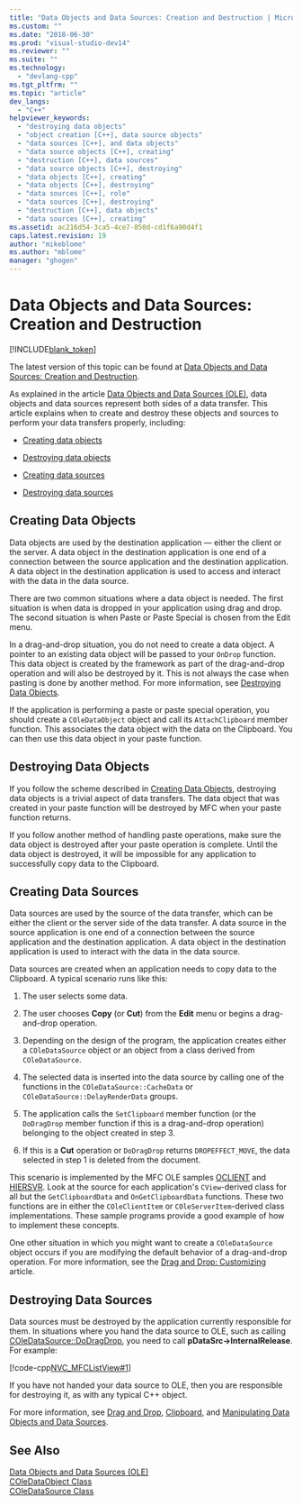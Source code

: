 ```yaml
---
title: "Data Objects and Data Sources: Creation and Destruction | Microsoft Docs"
ms.custom: ""
ms.date: "2018-06-30"
ms.prod: "visual-studio-dev14"
ms.reviewer: ""
ms.suite: ""
ms.technology: 
  - "devlang-cpp"
ms.tgt_pltfrm: ""
ms.topic: "article"
dev_langs: 
  - "C++"
helpviewer_keywords: 
  - "destroying data objects"
  - "object creation [C++], data source objects"
  - "data sources [C++], and data objects"
  - "data source objects [C++], creating"
  - "destruction [C++], data sources"
  - "data source objects [C++], destroying"
  - "data objects [C++], creating"
  - "data objects [C++], destroying"
  - "data sources [C++], role"
  - "data sources [C++], destroying"
  - "destruction [C++], data objects"
  - "data sources [C++], creating"
ms.assetid: ac216d54-3ca5-4ce7-850d-cd1f6a90d4f1
caps.latest.revision: 19
author: "mikeblome"
ms.author: "mblome"
manager: "ghogen"
---
```

# Data Objects and Data Sources: Creation and Destruction
[!INCLUDE[blank_token](../includes/blank-token.md)]

The latest version of this topic can be found at [Data Objects and Data Sources: Creation and Destruction](https://docs.microsoft.com/cpp/mfc/data-objects-and-data-sources-creation-and-destruction).  
  
  
As explained in the article [Data Objects and Data Sources (OLE)](../mfc/data-objects-and-data-sources-ole.md), data objects and data sources represent both sides of a data transfer. This article explains when to create and destroy these objects and sources to perform your data transfers properly, including:  
  
-   [Creating data objects](#_core_creating_data_objects)  
  
-   [Destroying data objects](#_core_destroying_data_objects)  
  
-   [Creating data sources](#_core_creating_data_sources)  
  
-   [Destroying data sources](#_core_destroying_data_sources)  
  
##  <a name="_core_creating_data_objects"></a> Creating Data Objects  
 Data objects are used by the destination application — either the client or the server. A data object in the destination application is one end of a connection between the source application and the destination application. A data object in the destination application is used to access and interact with the data in the data source.  
  
 There are two common situations where a data object is needed. The first situation is when data is dropped in your application using drag and drop. The second situation is when Paste or Paste Special is chosen from the Edit menu.  
  
 In a drag-and-drop situation, you do not need to create a data object. A pointer to an existing data object will be passed to your `OnDrop` function. This data object is created by the framework as part of the drag-and-drop operation and will also be destroyed by it. This is not always the case when pasting is done by another method. For more information, see [Destroying Data Objects](#_core_destroying_data_objects).  
  
 If the application is performing a paste or paste special operation, you should create a `COleDataObject` object and call its `AttachClipboard` member function. This associates the data object with the data on the Clipboard. You can then use this data object in your paste function.  
  
##  <a name="_core_destroying_data_objects"></a> Destroying Data Objects  
 If you follow the scheme described in [Creating Data Objects](#_core_creating_data_objects), destroying data objects is a trivial aspect of data transfers. The data object that was created in your paste function will be destroyed by MFC when your paste function returns.  
  
 If you follow another method of handling paste operations, make sure the data object is destroyed after your paste operation is complete. Until the data object is destroyed, it will be impossible for any application to successfully copy data to the Clipboard.  
  
##  <a name="_core_creating_data_sources"></a> Creating Data Sources  
 Data sources are used by the source of the data transfer, which can be either the client or the server side of the data transfer. A data source in the source application is one end of a connection between the source application and the destination application. A data object in the destination application is used to interact with the data in the data source.  
  
 Data sources are created when an application needs to copy data to the Clipboard. A typical scenario runs like this:  
  
1.  The user selects some data.  
  
2.  The user chooses **Copy** (or **Cut**) from the **Edit** menu or begins a drag-and-drop operation.  
  
3.  Depending on the design of the program, the application creates either a `COleDataSource` object or an object from a class derived from `COleDataSource`.  
  
4.  The selected data is inserted into the data source by calling one of the functions in the `COleDataSource::CacheData` or `COleDataSource::DelayRenderData` groups.  
  
5.  The application calls the `SetClipboard` member function (or the `DoDragDrop` member function if this is a drag-and-drop operation) belonging to the object created in step 3.  
  
6.  If this is a **Cut** operation or `DoDragDrop` returns `DROPEFFECT_MOVE`, the data selected in step 1 is deleted from the document.  
  
 This scenario is implemented by the MFC OLE samples [OCLIENT](../top/visual-cpp-samples.md) and [HIERSVR](../top/visual-cpp-samples.md). Look at the source for each application's `CView`-derived class for all but the `GetClipboardData` and `OnGetClipboardData` functions. These two functions are in either the `COleClientItem` or `COleServerItem`-derived class implementations. These sample programs provide a good example of how to implement these concepts.  
  
 One other situation in which you might want to create a `COleDataSource` object occurs if you are modifying the default behavior of a drag-and-drop operation. For more information, see the [Drag and Drop: Customizing](../mfc/drag-and-drop-customizing.md) article.  
  
##  <a name="_core_destroying_data_sources"></a> Destroying Data Sources  
 Data sources must be destroyed by the application currently responsible for them. In situations where you hand the data source to OLE, such as calling [COleDataSource::DoDragDrop](../mfc/reference/coledatasource-class.md#coledatasource__dodragdrop), you need to call **pDataSrc->InternalRelease**. For example:  
  
 [!code-cpp[NVC_MFCListView#1](../snippets/cpp/VS_Snippets_Cpp/NVC_MFCListView/Cpp/MyListView.cpp#1)]  
  
 If you have not handed your data source to OLE, then you are responsible for destroying it, as with any typical C++ object.  
  
 For more information, see [Drag and Drop](../mfc/drag-and-drop-ole.md), [Clipboard](../mfc/clipboard.md), and [Manipulating Data Objects and Data Sources](../mfc/data-objects-and-data-sources-manipulation.md).  
  
## See Also  
 [Data Objects and Data Sources (OLE)](../mfc/data-objects-and-data-sources-ole.md)   
 [COleDataObject Class](../mfc/reference/coledataobject-class.md)   
 [COleDataSource Class](../mfc/reference/coledatasource-class.md)




